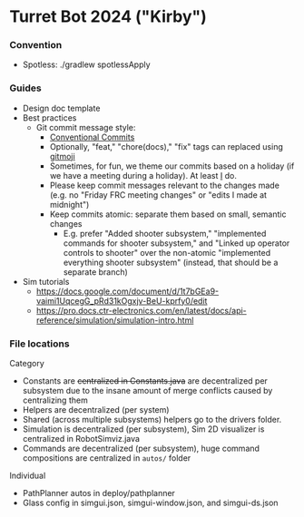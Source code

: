 # Turret Bot 2024 ("Kirby")

### Convention
* Spotless: ./gradlew spotlessApply

### Guides
* Design doc template
* Best practices
  * Git commit message style:
    * [Conventional Commits](https://www.conventionalcommits.org/en/v1.0.0/)
    * Optionally, "feat," "chore(docs)," "fix" tags can replaced using [gitmoji](https://gitmoji.dev)
    * Sometimes, for fun, we theme our commits based on a holiday (if we have a meeting during a holiday). At least [I](https://github.com/ThatXliner) do.
    * Please keep commit messages relevant to the changes made (e.g. no "Friday FRC meeting changes" or "edits I made at midnight")
    * Keep commits atomic: separate them based on small, semantic changes
      * E.g. prefer "Added shooter subsystem," "implemented commands for shooter subsystem," and "Linked up operator controls to shooter" over the non-atomic "implemented everything shooter subsystem" (instead, that should be a separate branch)
* Sim tutorials
  * https://docs.google.com/document/d/1t7bGEa9-vaimi1UqcegG_pRd31kOgxjv-BeU-kprfy0/edit
  * https://pro.docs.ctr-electronics.com/en/latest/docs/api-reference/simulation/simulation-intro.html

### File locations
Category
* Constants are ~~centralized in Constants.java~~ are decentralized per subsystem due to the insane amount of merge conflicts caused by centralizing them
* Helpers are decentralized (per system)
* Shared (across multiple subsystems) helpers go to the drivers folder.
* Simulation is decentralized (per subsystem), Sim 2D visualizer is centralized in RobotSimviz.java
* Commands are decentralized (per subsystem), huge command compositions are centralized in `autos/` folder

Individual
* PathPlanner autos in deploy/pathplanner
* Glass config in simgui.json, simgui-window.json, and simgui-ds.json

